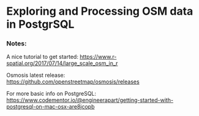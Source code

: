 # Exploring and Processing OSM data in PostgrSQL



### Notes:
A nice tutorial to get started: https://www.r-spatial.org/2017/07/14/large_scale_osm_in_r

Osmosis latest release: https://github.com/openstreetmap/osmosis/releases

For more basic info on PostgreSQL: https://www.codementor.io/@engineerapart/getting-started-with-postgresql-on-mac-osx-are8jcopb
